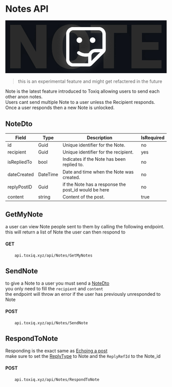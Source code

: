 # Notes API

![Image](/Images/notes.jpg)  

> this is an experimental feature and might get refactered in the future

Note is the latest feature introduced to Toxiq allowing users to send each other anon notes.  
Users cant send multiple Note to a user unless the Recipient responds.  
Once a user responds then a new Note is unlocked.

## NoteDto
| Field         | Type   | Description                            | IsRequired |
|---------------|--------|----------------------------------------|------------|
| id            | Guid | Unique identifier for the Note.        | no       |
| recipient     | Guid | Unique identifier for the recipient.   | yes       |
| isRepliedTo   | bool   | Indicates if the Note has been replied to. | no  |
| dateCreated   | DateTime | Date and time when the Note was created. | no    |
| replyPostID   | Guid | if the Note has a response the post_id would be here | no    |
| content       | string | Content of the post.                   | true       |



## GetMyNote
a user can view Note people sent to them by calling the following endpoint.  
this will return a list of Note the user can then respond to 
#### GET
        api.toxiq.xyz/api/Notes/GetMyNotes

## SendNote
to give a Note to a user you must send a [NoteDto](#Notedto)  
you only need to fill the  `recipient` and `content`  
the endpoint will throw an error if the user has previously unresponded to Note
#### POST
        api.toxiq.xyz/api/Notes/SendNote

## RespondToNote
Responding is the exact same as [Echoing a post](/Endpoints/Posts.md#publish)  
make sure to set the [ReplyType](/Enums/PostEnum.md#replytype) to Note and the `ReplyRefId` to the Note_id
#### POST
        api.toxiq.xyz/api/Notes/RespondToNote
